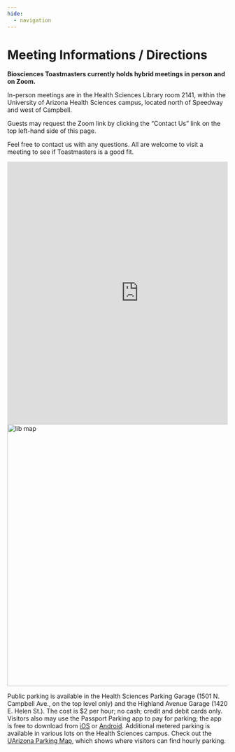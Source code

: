 ```yaml
---
hide:
  - navigation
---
```


# Meeting Informations / Directions

**Biosciences Toastmasters currently holds hybrid meetings in person and on Zoom.**

In-person meetings are in the Health Sciences Library room 2141, within the University of Arizona Health Sciences campus, located north of Speedway and west of Campbell.

Guests may request the Zoom link by clicking the “Contact Us” link on the top left-hand side of this page.

Feel free to contact us with any questions. All are welcome to visit a meeting to see if Toastmasters is a good fit.

<div style="overflow: auto;">
  <iframe src="https://www.google.com/maps/embed?pb=!1m18!1m12!1m3!1d9919.88831081894!2d-110.9529245920114!3d32.23865164573134!2m3!1f0!2f0!3f0!3m2!1i1024!2i768!4f13.1!3m3!1m2!1s0x86d671a6600edf39%3A0x57e31d88053874f9!2sUniversity%20of%20Arizona%20Libraries%20-%20Health%20Sciences%20Library!5e0!3m2!1sen!2sus!4v1686519062682!5m2!1sen!2sus" width="600" height="600" style="border:0;" allowfullscreen="" loading="lazy" referrerpolicy="no-referrer-when-downgrade"></iframe>
  <img src="https://raw.githubusercontent.com/CosiMichele/bs-toastmasters/main/docs/assets/lib_map.png" alt="lib map" width="600" style="float: right;">
</div>


Public parking is available in the Health Sciences Parking Garage (1501 N. Campbell Ave., on the top level only) and the Highland Avenue Garage (1420 E. Helen St.). The cost is $2 per hour; no cash; credit and debit cards only. Visitors also may use the Passport Parking app to pay for parking; the app is free to download from [iOS](https://apps.apple.com/us/app/passportparking-mobile-pay/id501324867) or [Android](https://play.google.com/store/apps/details?id=com.passportparking.mobile&hl=en). Additional metered parking is available in various lots on the Health Sciences campus. Check out the [UArizona Parking Map](https://parking.arizona.edu/permits/images/2022-2023_parking_map.pdf), which shows where visitors can find hourly parking.
